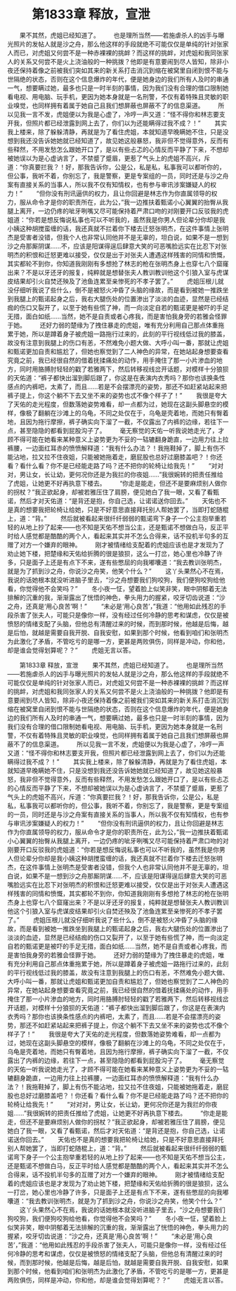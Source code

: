# 　　第1833章 释放，宣泄
　　果不其然，虎姐已经知道了。
　　也是理所当然——若施虐杀人的凶手与曝光照片的发帖人就是沙之舟，那么他这样的手段就绝不可能仅仅是单纯的针对张家人而已，对虎姐又何尝不是一种赤裸裸的挑衅？而这样的挑衅，对虎姐和我同张家人的关系又何尝不是火上浇油般的一种挑拨？他即是有意要闹到尽人皆知，除非小夜还保持着像之前被我们突如其来的新关系打击消沉到缩在被窝里自闭到恨不能与世隔绝的状态，否则在这个信息爆炸的年代，便是她身边的我们所有人及时的串通一气，想要瞒过她，最多也只是一时半刻的事情，因为我们没有合理的借口限制她看电视、用电脑、玩手机，更因为她本身就是一名刑警，不仅有着特殊且灵敏的职业嗅觉，也同样拥有着属于她自己且我们想屏蔽也屏蔽不了的信息渠道。
　　所以见我一言不发，虎姐便以为我是心虚了，冷哼一声又道：“怪不得你和林志要支开我，但照片都已经泄露到网上去了，你们以为还能瞒得过我不成？！”
　　其实我上楼来，除了躲躲清静，再就是为了看住虎姐，本就知道早晚瞒她不住，只是没想到我还没告诉她她就已经知道了，故见她这般暴怒，我非但不觉得意外，反而有些释然，不用发愁怎么跟她开口了，是以有些忐忑的心情反而平静了下来，不想却被她误以为是心虚讷言了，不禁蹙了蹙眉，更惹了气头上的虎姐不高兴，斥道：“你真要拦我？！好，那我告诉你，公是公，私是私，私事我可以都听你的，但公事，我听不着，你别忘了，我是警察，更是专案组的一员，同时还是与沙之舟案有直接关系的当事人，所以我不仅有知情权，也有参与审讯涉案嫌疑人的权力！”
　　“但你没有刑讯逼供的权力，且让你回避是林志作为你直属领导的权力，服从命令才是你的职责所在，此为公，”我一边推扶着甄诺小心翼翼的抬臀从我腿上离开，一边仍疼的呲牙咧嘴又尽可能保持着严肃口吻的对刚要开口反驳我的虎姐道：“你若是想反悔说私事也可以不听我的，虽然我是你男人但论辈分你却是我小姨这种胡搅蛮缠的话，我还真就不拦着你下楼去迁怒张明杰，在这件事情上张明杰是受害者没错，但我个人也非常认同他并不是无辜的，坦白说，如果不是一想到沙之舟那厮阴谋……不，应该是阳谋得逞后肆意大笑的可恶嘴脸远实在比忍下对张明杰的积恨和迁怒更难以接受，仅仅是出于对张夫人遭遇这样残害的同情和愤慨，其实都轮不到你，你知道我刚刚有多想抢了林志的枪在张明杰身上也穿七八个窟窿出来？不是以牙还牙的报复，纯粹就是想替张夫人教训教训他这个引狼入室与虎谋皮结果却引火自焚还殃及了池鱼连累至亲惨死的不孝子罢了。”
　　虎姐压根儿就没仔细听我说了些什么，倒不是被怒火冲昏了头脑的缘故，而是看到被她一推跌坐到我腿上的甄诺起身之后，我右大腿伤处的位置渗出了淡淡的血迹，显然是已经结痂的伤口又裂开了，以至于她有些慌了神，而一向淡定自若的甄诺更是被吓的手足无措，面白如纸……当然，她不是自责或者心疼我，而是害怕我身旁的若雅会怪罪于她。
　　还好力弱的楚缘为了拽住暴走的虎姐，唯有充分利用自己那点体重拖累于她，所以是蹲着身子被虎姐一路拖行过来的，此刻的平行视线低过我的膝盖，故没有注意到我腿上的伤口有恙，不然难免小题大做、大呼小叫一番，那就让虎姐和甄诺更加自责和尴尬了，但她也察觉到了二人神色的异常，在她站起身想要查看究竟之前，我已经很自然的借着抚揉痛处的动作，用手掩住了那一小片渗血的地方，同时用胳膊肘轻轻的戳了若雅两下，然后转移视线岔开话题，对模样十分狼狈的天佑道：“裤子都快出溜到脚后跟了，你这是在表演内衣秀吗？那你也该换条性感点的内裤吧，太素了，而且……若是不会摆漂亮的姿势，那还不如赶紧站起来把裤子提上，你这个躺不下去又坐不来的姿势也忒不像个样子了！”
　　我很是夸大了天佑的走光程度，但数落她姿势难看，却一点都为过，她现在这副头脚悬空的模样，像极了翻躺在沙滩上的乌龟，不同之处仅在于，乌龟是壳着地，而她只有臀着地，且因为拖行摩擦，裤子确实向下溜了一截，不仅露出了内裤的边缘，若往下一点，甚至隐隐的都看到屁股沟子了。
　　毫无察觉的天佑一听我说她走光了，才顾不得可能在她看来某种意义上姿势更为不妥的一轱辘翻身跪直，一边用力往上拉裤腰，一边面红耳赤的愤愤解释道：“我有什么办法？！我拖鞋掉了，脚上有伤不能沾地，拉又拉不住夜姐，只能被她拖着走，磨屁股也总好过磨膝盖吧？！你还看？看什么看？你不是已经能走路了吗？还不把你的轮椅让给我先！”
　　“对对对，男让女，长让幼，更何况你还是为我拦的你夜姐……”我很婉转的把责任推给了虎姐，让她更不好再执意下楼去。
　　“你走是能走，但还不是要麻烦别人做你的拐杖？”我正欲起身，却被若雅压住了肩膀，便见她白了我一眼，又看了看甄诺，然后才对天佑道：“是背还是抱，你自己选，让诺诺送你回去。”
　　天佑也不是真的想要我把轮椅让给她，只是不好意思直接拜托别人帮她罢了，当即打蛇随棍上，道：“背。”
　　然后就被看起来很纤纤弱弱的甄诺弯下身子一个公主抱举重若轻的从地上抄了起来——也不知是天佑不想当公主，还是甄诺不想做白马，反正平时给人感觉都是酷酷的两个人，看起来其实并不怎么合得来，话不投机半句多的互赠了对方一个嫌弃的眼神。
　　刚才被情绪给支配着的虎姐应该也是才发现为了劝止她下楼，把楚缘和天佑给折腾的很是狼狈，这么一打岔，她心里也冷静了许多，只是面子上还是有点下不来，遂有些憋屈的向我嘟囔道：“我去教训张明杰，就是为了抓到沙之舟，你说沙之舟笑，他笑个什么？”
　　这丫头果然心不在焉，我说的话她根本就没听进脑子里去，“沙之舟想要我们狗咬狗，我们便狗咬狗给他看，你觉得他不会笑吗？”
　　冬小夜一怔，望着脸上似笑非笑，眼中阴郁着无法排解的沉重的我，渐渐露出了恍悟的神色，拳头用力的握紧，咬牙切齿说道：“沙之舟，还真是‘用心良苦’啊！”
　　“未必是‘用心良苦’，”我道：“他用如此残忍的手段杀害了张夫人，可能只是像你一样，没有经过任何冷静的思考和谋虑，仅仅是被愤怒的情绪支配了头脑，但他总有清醒过来的时候，而到那时候，他越是后悔，越是后怕，就越是需要自我开脱、自我安慰，如果到那个时候，他看到咱们和张明杰为此激化了矛盾，不管吃亏的是哪一方，更甚是两败俱伤，同样是冲动，你和他，却是谁会觉得划算呢？？”
　　虎姐无言以答。

　　第1833章 释放，宣泄
　　果不其然，虎姐已经知道了。
　　也是理所当然——若施虐杀人的凶手与曝光照片的发帖人就是沙之舟，那么他这样的手段就绝不可能仅仅是单纯的针对张家人而已，对虎姐又何尝不是一种赤裸裸的挑衅？而这样的挑衅，对虎姐和我同张家人的关系又何尝不是火上浇油般的一种挑拨？他即是有意要闹到尽人皆知，除非小夜还保持着像之前被我们突如其来的新关系打击消沉到缩在被窝里自闭到恨不能与世隔绝的状态，否则在这个信息爆炸的年代，便是她身边的我们所有人及时的串通一气，想要瞒过她，最多也只是一时半刻的事情，因为我们没有合理的借口限制她看电视、用电脑、玩手机，更因为她本身就是一名刑警，不仅有着特殊且灵敏的职业嗅觉，也同样拥有着属于她自己且我们想屏蔽也屏蔽不了的信息渠道。
　　所以见我一言不发，虎姐便以为我是心虚了，冷哼一声又道：“怪不得你和林志要支开我，但照片都已经泄露到网上去了，你们以为还能瞒得过我不成？！”
　　其实我上楼来，除了躲躲清静，再就是为了看住虎姐，本就知道早晚瞒她不住，只是没想到我还没告诉她她就已经知道了，故见她这般暴怒，我非但不觉得意外，反而有些释然，不用发愁怎么跟她开口了，是以有些忐忑的心情反而平静了下来，不想却被她误以为是心虚讷言了，不禁蹙了蹙眉，更惹了气头上的虎姐不高兴，斥道：“你真要拦我？！好，那我告诉你，公是公，私是私，私事我可以都听你的，但公事，我听不着，你别忘了，我是警察，更是专案组的一员，同时还是与沙之舟案有直接关系的当事人，所以我不仅有知情权，也有参与审讯涉案嫌疑人的权力！”
　　“但你没有刑讯逼供的权力，且让你回避是林志作为你直属领导的权力，服从命令才是你的职责所在，此为公，”我一边推扶着甄诺小心翼翼的抬臀从我腿上离开，一边仍疼的呲牙咧嘴又尽可能保持着严肃口吻的对刚要开口反驳我的虎姐道：“你若是想反悔说私事也可以不听我的，虽然我是你男人但论辈分你却是我小姨这种胡搅蛮缠的话，我还真就不拦着你下楼去迁怒张明杰，在这件事情上张明杰是受害者没错，但我个人也非常认同他并不是无辜的，坦白说，如果不是一想到沙之舟那厮阴谋……不，应该是阳谋得逞后肆意大笑的可恶嘴脸远实在比忍下对张明杰的积恨和迁怒更难以接受，仅仅是出于对张夫人遭遇这样残害的同情和愤慨，其实都轮不到你，你知道我刚刚有多想抢了林志的枪在张明杰身上也穿七八个窟窿出来？不是以牙还牙的报复，纯粹就是想替张夫人教训教训他这个引狼入室与虎谋皮结果却引火自焚还殃及了池鱼连累至亲惨死的不孝子罢了。”
　　虎姐压根儿就没仔细听我说了些什么，倒不是被怒火冲昏了头脑的缘故，而是看到被她一推跌坐到我腿上的甄诺起身之后，我右大腿伤处的位置渗出了淡淡的血迹，显然是已经结痂的伤口又裂开了，以至于她有些慌了神，而一向淡定自若的甄诺更是被吓的手足无措，面白如纸……当然，她不是自责或者心疼我，而是害怕我身旁的若雅会怪罪于她。
　　还好力弱的楚缘为了拽住暴走的虎姐，唯有充分利用自己那点体重拖累于她，所以是蹲着身子被虎姐一路拖行过来的，此刻的平行视线低过我的膝盖，故没有注意到我腿上的伤口有恙，不然难免小题大做、大呼小叫一番，那就让虎姐和甄诺更加自责和尴尬了，但她也察觉到了二人神色的异常，在她站起身想要查看究竟之前，我已经很自然的借着抚揉痛处的动作，用手掩住了那一小片渗血的地方，同时用胳膊肘轻轻的戳了若雅两下，然后转移视线岔开话题，对模样十分狼狈的天佑道：“裤子都快出溜到脚后跟了，你这是在表演内衣秀吗？那你也该换条性感点的内裤吧，太素了，而且……若是不会摆漂亮的姿势，那还不如赶紧站起来把裤子提上，你这个躺不下去又坐不来的姿势也忒不像个样子了！”
　　我很是夸大了天佑的走光程度，但数落她姿势难看，却一点都为过，她现在这副头脚悬空的模样，像极了翻躺在沙滩上的乌龟，不同之处仅在于，乌龟是壳着地，而她只有臀着地，且因为拖行摩擦，裤子确实向下溜了一截，不仅露出了内裤的边缘，若往下一点，甚至隐隐的都看到屁股沟子了。
　　毫无察觉的天佑一听我说她走光了，才顾不得可能在她看来某种意义上姿势更为不妥的一轱辘翻身跪直，一边用力往上拉裤腰，一边面红耳赤的愤愤解释道：“我有什么办法？！我拖鞋掉了，脚上有伤不能沾地，拉又拉不住夜姐，只能被她拖着走，磨屁股也总好过磨膝盖吧？！你还看？看什么看？你不是已经能走路了吗？还不把你的轮椅让给我先！”
　　“对对对，男让女，长让幼，更何况你还是为我拦的你夜姐……”我很婉转的把责任推给了虎姐，让她更不好再执意下楼去。
　　“你走是能走，但还不是要麻烦别人做你的拐杖？”我正欲起身，却被若雅压住了肩膀，便见她白了我一眼，又看了看甄诺，然后才对天佑道：“是背还是抱，你自己选，让诺诺送你回去。”
　　天佑也不是真的想要我把轮椅让给她，只是不好意思直接拜托别人帮她罢了，当即打蛇随棍上，道：“背。”
　　然后就被看起来很纤纤弱弱的甄诺弯下身子一个公主抱举重若轻的从地上抄了起来——也不知是天佑不想当公主，还是甄诺不想做白马，反正平时给人感觉都是酷酷的两个人，看起来其实并不怎么合得来，话不投机半句多的互赠了对方一个嫌弃的眼神。
　　刚才被情绪给支配着的虎姐应该也是才发现为了劝止她下楼，把楚缘和天佑给折腾的很是狼狈，这么一打岔，她心里也冷静了许多，只是面子上还是有点下不来，遂有些憋屈的向我嘟囔道：“我去教训张明杰，就是为了抓到沙之舟，你说沙之舟笑，他笑个什么？”
　　这丫头果然心不在焉，我说的话她根本就没听进脑子里去，“沙之舟想要我们狗咬狗，我们便狗咬狗给他看，你觉得他不会笑吗？”
　　冬小夜一怔，望着脸上似笑非笑，眼中阴郁着无法排解的沉重的我，渐渐露出了恍悟的神色，拳头用力的握紧，咬牙切齿说道：“沙之舟，还真是‘用心良苦’啊！”
　　“未必是‘用心良苦’，”我道：“他用如此残忍的手段杀害了张夫人，可能只是像你一样，没有经过任何冷静的思考和谋虑，仅仅是被愤怒的情绪支配了头脑，但他总有清醒过来的时候，而到那时候，他越是后悔，越是后怕，就越是需要自我开脱、自我安慰，如果到那个时候，他看到咱们和张明杰为此激化了矛盾，不管吃亏的是哪一方，更甚是两败俱伤，同样是冲动，你和他，却是谁会觉得划算呢？？”
　　虎姐无言以答。
